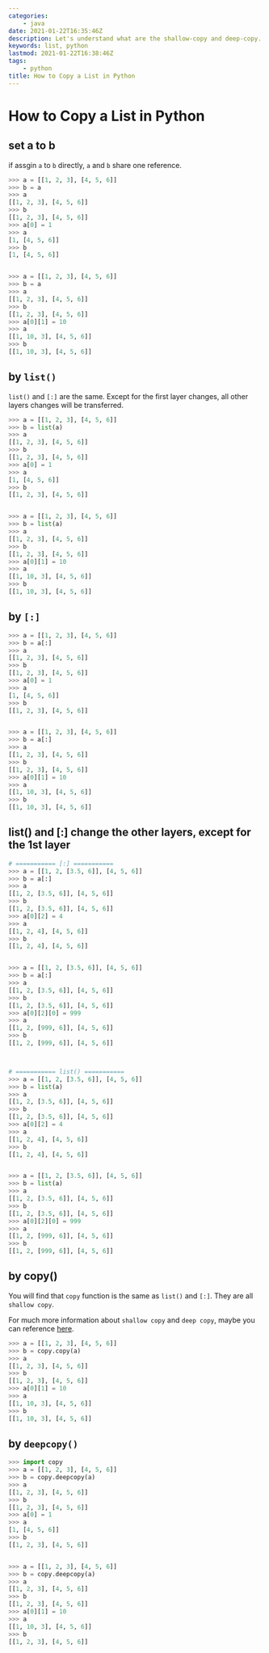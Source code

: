 ```yaml
---
categories:
    - java
date: 2021-01-22T16:35:46Z
description: Let's understand what are the shallow-copy and deep-copy.
keywords: list, python
lastmod: 2021-01-22T16:38:46Z
tags:
    - python
title: How to Copy a List in Python
---
```




# How to Copy a List in Python

## set a to b

if assgin `a` to `b` directly, `a` and `b` share one reference.

```python
>>> a = [[1, 2, 3], [4, 5, 6]]
>>> b = a
>>> a
[[1, 2, 3], [4, 5, 6]]
>>> b
[[1, 2, 3], [4, 5, 6]]
>>> a[0] = 1
>>> a
[1, [4, 5, 6]]
>>> b
[1, [4, 5, 6]]


>>> a = [[1, 2, 3], [4, 5, 6]]
>>> b = a
>>> a
[[1, 2, 3], [4, 5, 6]]
>>> b
[[1, 2, 3], [4, 5, 6]]
>>> a[0][1] = 10
>>> a
[[1, 10, 3], [4, 5, 6]]
>>> b
[[1, 10, 3], [4, 5, 6]]
```

## by `list()`

`list()` and `[:]` are the same. Except for the first layer changes, all other layers changes will be transferred.

```python
>>> a = [[1, 2, 3], [4, 5, 6]]
>>> b = list(a)
>>> a
[[1, 2, 3], [4, 5, 6]]
>>> b
[[1, 2, 3], [4, 5, 6]]
>>> a[0] = 1
>>> a
[1, [4, 5, 6]]
>>> b
[[1, 2, 3], [4, 5, 6]]


>>> a = [[1, 2, 3], [4, 5, 6]]
>>> b = list(a)
>>> a
[[1, 2, 3], [4, 5, 6]]
>>> b
[[1, 2, 3], [4, 5, 6]]
>>> a[0][1] = 10
>>> a
[[1, 10, 3], [4, 5, 6]]
>>> b
[[1, 10, 3], [4, 5, 6]]
```

## by `[:]`

```python
>>> a = [[1, 2, 3], [4, 5, 6]]
>>> b = a[:]
>>> a
[[1, 2, 3], [4, 5, 6]]
>>> b
[[1, 2, 3], [4, 5, 6]]
>>> a[0] = 1
>>> a
[1, [4, 5, 6]]
>>> b
[[1, 2, 3], [4, 5, 6]]


>>> a = [[1, 2, 3], [4, 5, 6]]
>>> b = a[:]
>>> a
[[1, 2, 3], [4, 5, 6]]
>>> b
[[1, 2, 3], [4, 5, 6]]
>>> a[0][1] = 10
>>> a
[[1, 10, 3], [4, 5, 6]]
>>> b
[[1, 10, 3], [4, 5, 6]]
```

## list() and [:] change the other layers, except for the 1st layer

```python
# =========== [:] ===========
>>> a = [[1, 2, [3.5, 6]], [4, 5, 6]]
>>> b = a[:]
>>> a
[[1, 2, [3.5, 6]], [4, 5, 6]]
>>> b
[[1, 2, [3.5, 6]], [4, 5, 6]]
>>> a[0][2] = 4
>>> a
[[1, 2, 4], [4, 5, 6]]
>>> b
[[1, 2, 4], [4, 5, 6]]


>>> a = [[1, 2, [3.5, 6]], [4, 5, 6]]
>>> b = a[:]
>>> a
[[1, 2, [3.5, 6]], [4, 5, 6]]
>>> b
[[1, 2, [3.5, 6]], [4, 5, 6]]
>>> a[0][2][0] = 999
>>> a
[[1, 2, [999, 6]], [4, 5, 6]]
>>> b
[[1, 2, [999, 6]], [4, 5, 6]]



# =========== list() ===========
>>> a = [[1, 2, [3.5, 6]], [4, 5, 6]]
>>> b = list(a)
>>> a
[[1, 2, [3.5, 6]], [4, 5, 6]]
>>> b
[[1, 2, [3.5, 6]], [4, 5, 6]]
>>> a[0][2] = 4
>>> a
[[1, 2, 4], [4, 5, 6]]
>>> b
[[1, 2, 4], [4, 5, 6]]


>>> a = [[1, 2, [3.5, 6]], [4, 5, 6]]
>>> b = list(a)
>>> a
[[1, 2, [3.5, 6]], [4, 5, 6]]
>>> b
[[1, 2, [3.5, 6]], [4, 5, 6]]
>>> a[0][2][0] = 999
>>> a
[[1, 2, [999, 6]], [4, 5, 6]]
>>> b
[[1, 2, [999, 6]], [4, 5, 6]]
```

## by copy()

You will find that `copy` function is the same as `list()` and `[:]`. They are all `shallow copy`.

For much more information about `shallow copy` and `deep copy`, maybe you can reference [here](https://docs.python.org/3/library/copy.html).

```python
>>> a = [[1, 2, 3], [4, 5, 6]]
>>> b = copy.copy(a)
>>> a
[[1, 2, 3], [4, 5, 6]]
>>> b
[[1, 2, 3], [4, 5, 6]]
>>> a[0][1] = 10
>>> a
[[1, 10, 3], [4, 5, 6]]
>>> b
[[1, 10, 3], [4, 5, 6]]
```

## by `deepcopy()`

```python
>>> import copy
>>> a = [[1, 2, 3], [4, 5, 6]]
>>> b = copy.deepcopy(a)
>>> a
[[1, 2, 3], [4, 5, 6]]
>>> b
[[1, 2, 3], [4, 5, 6]]
>>> a[0] = 1
>>> a
[1, [4, 5, 6]]
>>> b
[[1, 2, 3], [4, 5, 6]]


>>> a = [[1, 2, 3], [4, 5, 6]]
>>> b = copy.deepcopy(a)
>>> a
[[1, 2, 3], [4, 5, 6]]
>>> b
[[1, 2, 3], [4, 5, 6]]
>>> a[0][1] = 10
>>> a
[[1, 10, 3], [4, 5, 6]]
>>> b
[[1, 2, 3], [4, 5, 6]]
```
